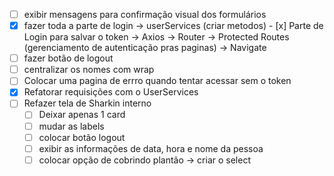 - [ ] exibir mensagens para confirmação visual dos formulários
- [x] fazer toda a parte de login
    -> userServices (criar metodos)
       - [x] Parte de Login para salvar o token
    -> Axios
    -> Router
    -> Protected Routes (gerenciamento de autenticação pras paginas)
    -> Navigate
- [ ] fazer botão de logout
- [ ] centralizar os nomes com wrap
- [ ] Colocar uma pagina de errro quando tentar acessar sem o token
- [x] Refatorar requisições com o UserServices
- [ ] Refazer tela de Sharkin interno
  - [ ] Deixar apenas 1 card
  - [ ] mudar as labels
  - [ ] colocar botão logout
  - [ ] exibir as informações de data, hora e nome da pessoa
  - [ ] colocar opção de cobrindo plantão -> criar o select